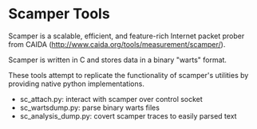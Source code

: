 # Scamper Tools

Scamper is a scalable, efficient, and feature-rich Internet packet
prober from CAIDA (http://www.caida.org/tools/measurement/scamper/).

Scamper is written in C and stores data in a binary "warts" format.

These tools attempt to replicate the functionality of scamper's
utilities by providing native python implementations.

* sc_attach.py: interact with scamper over control socket
* sc_wartsdump.py: parse binary warts files
* sc_analysis_dump.py: covert scamper traces to easily parsed text
